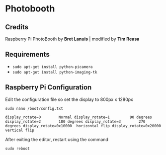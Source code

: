 # Photobooth

## Credits

Raspberry Pi PhotoBooth by **Bret Lanuis** | modified by **Tim Reasa**

## Requirements

* `sudo apt-get install python-picamera`
* `sudo apt-get install python-imaging-tk`

## Raspberry Pi Configuration

Edit the configuration file so set the display to 800px x 1280px

`sudo nano /boot/config.txt`

`
display_rotate=0        Normal
display_rotate=1         90 degrees
display_rotate=2        180 degrees
display_rotate=3        270 degrees
display_rotate=0x10000  horizontal flip
display_rotate=0x20000  vertical flip
`

After exiting the editor, restart using the command

`sudo reboot`